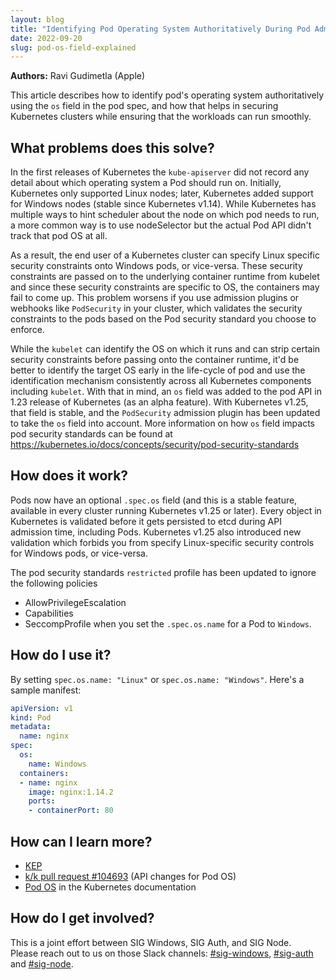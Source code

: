 ```yaml
---
layout: blog
title: "Identifying Pod Operating System Authoritatively During Pod Admission Time"
date: 2022-09-20
slug: pod-os-field-explained
---
```


**Authors:** Ravi Gudimetla (Apple)

This article describes how to identify pod's operating system authoritatively using the `os` field in the pod spec, and how that
helps in securing Kubernetes clusters while ensuring that the workloads can run smoothly.

## What problems does this solve?

In the first releases of Kubernetes the `kube-apiserver` did not record any detail about which operating system a Pod should run on. Initially, Kubernetes only supported Linux
nodes; later, Kubernetes added support for Windows nodes (stable since Kubernetes v1.14).
While Kubernetes has multiple ways to hint scheduler about the node on which pod needs to run, a more common way is to use nodeSelector but the actual Pod API didn't track that pod OS at all.

As a result, the end user of a Kubernetes cluster can specify Linux specific security constraints onto Windows pods, or vice-versa.
These security constraints are passed on to the underlying container runtime from kubelet and since these security constraints 
are specific to OS, the containers may fail to come up.
This problem worsens if you use admission plugins or webhooks like `PodSecurity` in your cluster,
which validates the
security constraints to the pods based on the Pod security standard you choose to enforce.

While the `kubelet` can identify the OS on which it runs and can strip certain security constraints before passing
onto the container runtime, it'd be better to identify the target OS early in the life-cycle of pod and use the 
identification mechanism consistently across all Kubernetes components including `kubelet`. 
With that in mind, an `os` field was added to the pod API in 1.23 release of Kubernetes (as an 
alpha feature). With Kubernetes v1.25, that field is stable, and the `PodSecurity` admission
plugin has been updated to take the `os` field into account. More information on how `os` field impacts pod security standards can be found at
https://kubernetes.io/docs/concepts/security/pod-security-standards


## How does it work?
Pods now have an optional `.spec.os` field (and this is a stable feature, available in every cluster running
Kubernetes v1.25 or later). Every object in Kubernetes is validated before it 
gets persisted to etcd during API admission time, including Pods.  Kubernetes v1.25 also introduced new validation which forbids you from specify Linux-specific security controls for Windows pods, or vice-versa.

The pod security standards `restricted` profile has been updated to ignore the following policies 
- AllowPrivilegeEscalation
- Capabilities
- SeccompProfile
when you set the `.spec.os.name` for a Pod to `Windows`.


## How do I use it?
By setting `spec.os.name: "Linux"` or `spec.os.name: "Windows"`. Here's a sample manifest:

```yaml
apiVersion: v1
kind: Pod
metadata:
  name: nginx
spec:
  os:
    name: Windows
  containers:
  - name: nginx
    image: nginx:1.14.2
    ports:
    - containerPort: 80

```

## How can I learn more?

- [KEP](https://github.com/kubernetes/enhancements/issues/2802)
- [k/k pull request #104693](https://github.com/kubernetes/kubernetes/pull/104693) (API changes for Pod OS)
- [Pod OS](https://kubernetes.io/docs/concepts/workloads/pods/#pod-os) in the Kubernetes documentation

## How do I get involved?
This is a joint effort between SIG Windows, SIG Auth, and SIG Node.  
Please reach out to us on those Slack channels:  [#sig-windows](https://kubernetes.slack.com/archives/C0SJ4AFB7), [#sig-auth](https://kubernetes.slack.com/archives/C0EN96KUY) and [#sig-node](https://kubernetes.slack.com/archives/C0BP8PW9G). 
